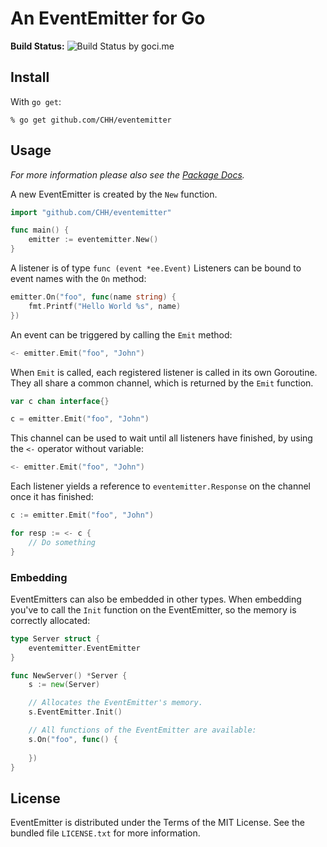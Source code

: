 # An EventEmitter for Go

**Build Status:** ![Build Status by goci.me](http://goci.me/project/image/github.com/CHH/eventemitter)

## Install

With `go get`:

    % go get github.com/CHH/eventemitter

## Usage

_For more information please also see the [Package Docs](http://go.pkgdoc.org/github.com/CHH/eventemitter)._

A new EventEmitter is created by the `New` function.

```go
import "github.com/CHH/eventemitter"

func main() {
    emitter := eventemitter.New()
}
```

A listener is of type `func (event *ee.Event)`
Listeners can be bound to event names with the `On` method:

```go
emitter.On("foo", func(name string) {
    fmt.Printf("Hello World %s", name)
})
```

An event can be triggered by calling the `Emit` method:

```go
<- emitter.Emit("foo", "John")
```

When `Emit` is called, each registered listener is called in
its own Goroutine. They all share a common channel, which is
returned by the `Emit` function.

```go
var c chan interface{} 

c = emitter.Emit("foo", "John")
```

This channel can be used to wait until all listeners have finished, by using the
`<-` operator without variable:

```go
<- emitter.Emit("foo", "John")
```

Each listener yields a reference to `eventemitter.Response` on the
channel once it has finished:

```go
c := emitter.Emit("foo", "John")

for resp := <- c {
    // Do something
}
```

### Embedding

EventEmitters can also be embedded in other types. When embedding you've
to call the `Init` function on the EventEmitter, so the memory is
correctly allocated:

```go
type Server struct {
    eventemitter.EventEmitter
}

func NewServer() *Server {
    s := new(Server)

    // Allocates the EventEmitter's memory.
    s.EventEmitter.Init()

    // All functions of the EventEmitter are available:
    s.On("foo", func() {
        
    })
}
```

## License

EventEmitter is distributed under the Terms of the MIT License. See
the bundled file `LICENSE.txt` for more information.

